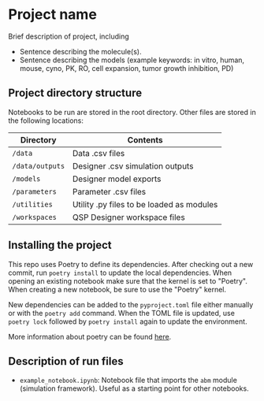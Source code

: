 # Project name

Brief description of project, including

- Sentence describing the molecule(s).
- Sentence describing the models (example keywords: in vitro, human, mouse, cyno, PK, RO, cell expansion, tumor growth inhibition, PD)

## Project directory structure

Notebooks to be run are stored in the root directory. Other files are stored in the following locations:

| Directory      | Contents                                                   |
| -------------  | ---------------------------------------------------------- |
| `/data`        | Data .csv files                                            |
| `/data/outputs`| Designer .csv simulation outputs                           |
| `/models`      | Designer model exports                                     |
| `/parameters`  | Parameter .csv files                                       |
| `/utilities`   | Utility .py files to be loaded as modules                  |
| `/workspaces`  | QSP Designer workspace files                               |

## Installing the project

This repo uses Poetry to define its dependencies.
After checking out a new commit, run `poetry install` to update the local dependencies.
When opening an existing notebook make sure that the kernel is set to "Poetry".
When creating a new notebook, be sure to use the "Poetry" kernel.

New dependencies can be added to the `pyproject.toml` file either manually or with the `poetry add` command.
When the TOML file is updated, use `poetry lock` followed by `poetry install` again to update the environment.

More information about poetry can be found [here](https://python-poetry.org/docs/).

## Description of run files

- `example_notebook.ipynb`: Notebook file that imports the `abm` module (simulation framework). Useful as a starting point for other notebooks.
